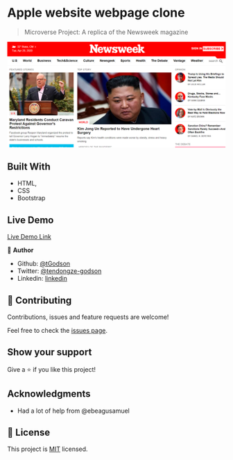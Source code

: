 # Apple website webpage clone

> Microverse Project: A replica of the Newsweek magazine 

![screenshot](./app_screenshot.PNG)

## Built With

- HTML,
- CSS
- Bootstrap


## Live Demo

[Live Demo Link](https://rawcdn.githack.com/tGodson/Newsweek-Clone/ba1e29a420a35216877c74face49e3af49285fad/index.html)



👤 **Author**

- Github: [@tGodson](https://github.com/tGodson)
- Twitter: [@tendongze-godson](https://twitter.com/tendongze-godson)
- Linkedin: [linkedin](https://linkedin.com/in/tendongze95)

## 🤝 Contributing

Contributions, issues and feature requests are welcome!

Feel free to check the [issues page](https://github.com/tGodson/Newsweek-clone/issues).

## Show your support

Give a ⭐️ if you like this project!

## Acknowledgments

- Had a lot of help from  @ebeagusamuel

## 📝 License

This project is [MIT](lic.url) licensed.
